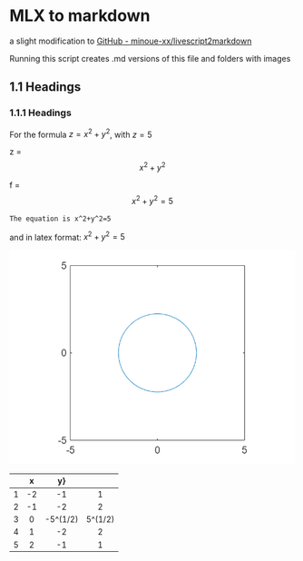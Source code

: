 # MLX to markdown

a slight modification to [GitHub - minoue-xx/livescript2markdown](https://github.com/minoue-xx/livescript2markdown)

Running this script creates .md versions of this file and folders with images

## 1.1 Headings

### 1.1.1 Headings

For the formula  $z=x^2 +y^2$, with $z=5$

z =$$x^2 +y^2$$

f =$$x^2 +y^2 =5$$

```text:Output
The equation is x^2+y^2=5
```

and in latex format: $x^2+y^2=5$

![figure_0.png](Example_images/figure_0.png)

| |x|y}| |
|:--:|:--:|:--:|:--:|
|1|-2|-1      |1      |
|2|-1|-2      |2      |
|3|0|-5^(1/2)|5^(1/2)|
|4|1|-2      |2      |
|5|2|-1      |1      |
